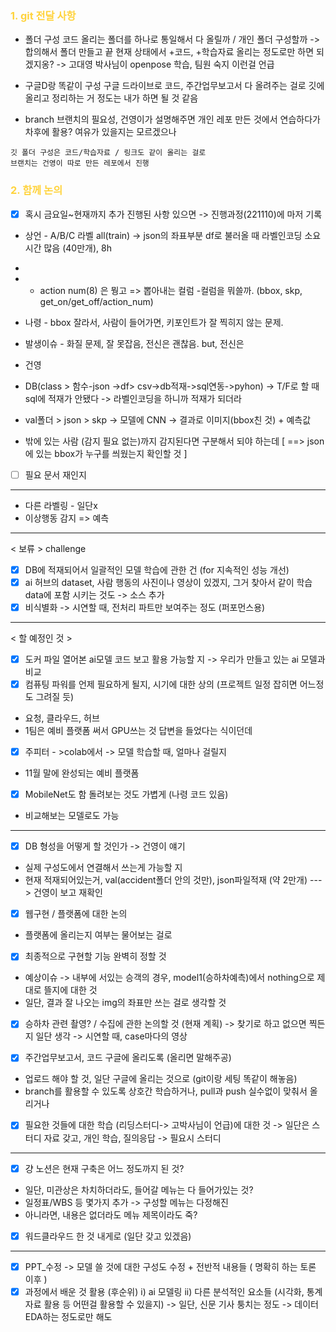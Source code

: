 ### <span style="color: #ffd33d">1. git 전달 사항</span>
- 폴더 구성
	코드 올리는 폴더를 하나로 통일해서 다 올릴까 / 개인 폴더 구성할까 -> 합의해서 폴더 만들고 끝
	현재 상태에서 +코드, +학습자료 올리는 정도로만 하면 되겠지옹?
	-> 고대영 박사님이 openpose 학습, 팀원 숙지 이런걸 언급


- 구글D랑 똑같이 구성
	구글 드라이브로 코드, 주간업무보고서 다 올려주는 걸로
	깃에 올리고 정리하는 거 정도는 내가 하면 될 것 같음

- branch
	브랜치의 필요성, 건영이가 설명해주면 개인 레포 만든 것에서 연습하다가 차후에 활용?
	여유가 있을지는 모르겠으나

```
깃 폴더 구성은 코드/학습자료 / 링크도 같이 올리는 걸로
브랜치는 건영이 따로 만든 레포에서 진행
```


### <span style="color: #ffd33d">2. 함께 논의</span>

- [x] 혹시 금요일~현재까지 추가 진행된 사항 있으면 -> 진행과정(221110)에 마저 기록
- 상언 - A/B/C 라벨 all(train) -> json의 좌표부분 df로 불러올 때 라벨인코딩 소요시간  많음 (40만개), 8h
- 
- - action num(8) 은 뭥고 => 뽑아내는 컬럼
-컬럼을 뭐쓸까.  (bbox, skp, get_on/get_off/action_num)


- 나령 - bbox 잘라서, 사람이 들어가면, 키포인트가 잘 찍히지 않는 문제. 
- 발생이슈 - 화질 문제, 잘 못잡음, 전신은 괜찮음. but, 전신은 

- 건영
- DB(class > 함수-json ->df> csv->db적재->sql연동->pyhon)
-> T/F로 할 때 sql에 적재가 안됐다 -> 라벨인코딩을 하니까 적재가 되더라
- val폴더 > json > skp -> 모델에  CNN -> 결과로 이미지(bbox친 것) + 예측값
- 밖에 있는 사람 (감지 필요 없는)까지 감지된다면 구분해서 되야 하는데
[ ==> json에 있는 bbox가 누구를 씌웠는지 확인할 것  ]
- [ ] 필요 문서 재인지
***
- 다른 라벨링 - 일단x
- 이상행동 감지 => 예측

***
< 보류 > challenge
- [x] DB에 적재되어서 일괄적인 모델 학습에 관한 건 (for 지속적인 성능 개선)
- [x] ai 허브의 dataset, 사람 행동의 사진이나 영상이 있겠지, 그거 찾아서 같이 학습 data에 포함 시키는 것도
 ->  소스 추가
 - [x] 비식별화 -> 시연할 때,  전처리 파트만 보여주는 정도 (퍼포먼스용)
***
< 할 예정인 것 >
- [x] 도커 파일 열어본 ai모델 코드 보고 활용 가능할 지
-> 우리가 만들고 있는 ai 모델과 비교
- [x] 컴퓨팅 파워를 언제 필요하게 될지, 시기에 대한 상의 (프로젝트 일정 잡히면 어느정도 그려질 듯)
- 요청, 클라우드, 허브
- 1팀은 예비 플랫폼 써서 GPU쓰는 것 답변을 들었다는 식이던데

- [x] 주피터 - >colab에서 -> 모델 학습할 때, 얼마나 걸릴지 
- 11월 말에 완성되는 예비 플랫폼
- [x] MobileNet도 함 돌려보는 것도 가볍게 (나령 코드 있음)
- 비교해보는 모델로도 가능

***
- [x] DB 형성을 어떻게 할 것인가 -> 건영이 얘기
- 실제 구성도에서 연결해서 쓰는게 가능할 지
- 현재 적재되어있는거, val(accident폴더 안의 것만), json파일적재 (약 2만개)
---> 건영이 보고 재확인

- [x] 웹구현 / 플랫폼에 대한 논의
- 플랫폼에 올리는지 여부는 물어보는 걸로

- [x] 최종적으로 구현할 기능 완벽히 정할 것
- 예상이슈 -> 내부에 서있는 승객의 경우, model1(승하차예측)에서 nothing으로 제대로 뜰지에 대한 것
- 일단, 결과 잘 나오는 img의  좌표만 쓰는 걸로 생각할 것

- [x] 승하차 관련 촬영? / 수집에 관한 논의할 것 (현재 계획)
-> 찾기로 하고 없으면 찍든지 일단 생각
-> 시연할 때, case마다의 영상 

- [x] 주간업무보고서, 코드 구글에 올리도록 (올리면 말해주공)
- 업로드 해야 할 것, 일단 구글에 올리는 것으로 (git이랑 세팅 똑같이 해놓음)
- branch를 활용할 수 있도록 상호간 학습하거나, pull과 push 실수없이 맞춰서 올리거나
- [x] 필요한 것들에 대한 학습 (리딩스터디-> 고박사님이 언급)에 대한 것
-> 일단은 스터디 자료 갖고, 개인 학습, 질의응답 -> 필요시 스터디
***
- [x] 걍 노션은 현재 구축은 어느 정도까지 된 것?
- 일단, 미관상은 차치하더라도, 들어갈 메뉴는 다 들어가있는 것?
- 일정표/WBS 등 몇가지 추가 ->  구성할 메뉴는 다정해진
- 아니라면, 내용은 없더라도 메뉴 제목이라도 죽?

- [x] 워드클라우드 한 것 내게로 (일단 갖고 있겠음)
***
- [x] PPT_수정 -> 모델 쓸 것에 대한 구성도 수정 + 전반적 내용들 ( 명확히 하는 토론 이후 )
- [x] 과정에서 배운 것 활용 (후순위)
  i) ai 모델링
  ii) 다른 분석적인 요소들 (시각화, 통계자료 활용 등 어떤걸 활용할 수 있을지)
-> 일단, 신문 기사 퉁치는 정도
-> 데이터 EDA하는 정도로만 해도
